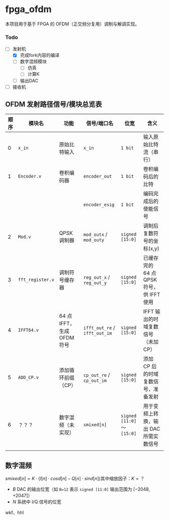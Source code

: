 # fpga_ofdm

本项目用于基于 FPGA 的 OFDM（正交频分复用）调制与解调实现。

### Todo

- [ ] 发射机
  - [x] 完成fork内容的编译
  - [ ] 数字混频模块
    - [ ] 仿真
    - [ ] 计算K
  - [ ] 输出DAC
- [ ] 接收机

## OFDM 发射路径信号/模块总览表

| 顺序 | 模块名           | 功能                     | 信号/端口名                   | 位宽                      | 含义                                     |
| ---- | ---------------- | ------------------------ | ----------------------------- | ------------------------- | ---------------------------------------- |
| 0    | `x_in`           | 原始比特输入             | `x_in`                        | `1 bit`                   | 输入原始比特流（串行）                   |
| 1    | `Encoder.v`      | 卷积编码器               | `encoder_out`                 | `1 bit`                   | 卷积编码后的比特                         |
|      |                  |                          | `encoder_esig`                | `1 bit`                   | 编码完成后的使能信号                     |
| 2    | `Mod.v`          | QPSK 调制器              | `mod_outx` / `mod_outy`       | `signed [15:0]`           | 调制后复数符号的坐标(x,y)                |
| 3    | `fft_register.v` | 调制符号缓存器           | `reg_out_x` / `reg_out_y`     | `signed [15:0]`           | 已缓存完的 64 点 QPSK 符号，供 IFFT 使用 |
| 4    | `IFFT64.v`       | 64 点 IFFT，生成OFDM符号 | `ifft_out_re` / `ifft_out_im` | `signed [15:0]`           | IFFT 输出的时域复数信号（未加 CP）       |
| 5    | `ADD_CP.v`       | 添加循环前缀（CP）       | `cp_out_re` / `cp_out_im`     | `signed [15:0]`           | 添加 CP 后的时域复数信号，准备发射       |
| 6    | ？？？           | 数字混频（未实现）       | `smixed[n]`                   | `signed [11:0]`～`[15:0]` | 用于变频上转换，输出 DAC 所需实数信号    |
|      |                  |                          |                               |                           |                                          |

## **数字混频**

$smixed[n]=K⋅(I[n]⋅cosd[n]−Q[n]⋅sind[n])$​
其中缩放因子：$K = ？$

- $B$         DAC 的输出位宽（如 `B=12` 表示 `signed [11:0]` 输出范围为 $[-2048, +2047]$） 
- $N$        系统中 I/Q 信号的位宽 



wkf、hhl
